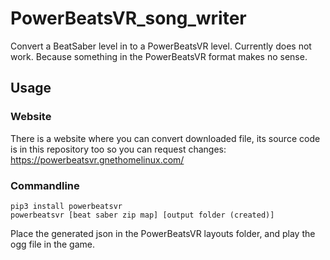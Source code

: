 # PowerBeatsVR_song_writer
Convert a BeatSaber level in to a PowerBeatsVR level.
Currently does not work. Because something in the PowerBeatsVR format makes no sense.


## Usage

### Website
There is a website where you can convert downloaded file, its source code is in this repository too so you can request changes:
https://powerbeatsvr.gnethomelinux.com/

### Commandline

```
pip3 install powerbeatsvr
powerbeatsvr [beat saber zip map] [output folder (created)]
```

Place the generated json in the PowerBeatsVR layouts folder, and play the ogg file in the game.
